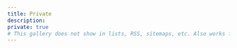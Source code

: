 ```yaml
---
title: Private
description: 
private: true
# This gallery does not show in lists, RSS, sitemaps, etc. Also works for sub-galleries.
---
```

